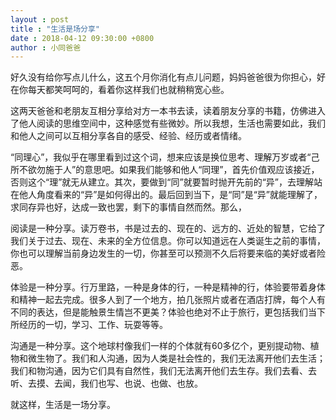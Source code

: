 ```yaml
---
layout : post
title : "生活是场分享"
date : 2018-04-12 09:30:00 +0800
author : 小同爸爸
---
```


好久没有给你写点儿什么，这五个月你消化有点儿问题，妈妈爸爸很为你担心，好在你每天都笑呵呵的，看着你这样我们也就稍稍宽心些。

这两天爸爸和老朋友互相分享给对方一本书去读，读着朋友分享的书籍，仿佛进入了他人阅读的思维空间中，这种感觉有些微妙。所以我想，生活也需要如此，我们和他人之间可以互相分享各自的感受、经验、经历或者情绪。

“同理心”，我似乎在哪里看到过这个词，想来应该是换位思考、理解万岁或者“己所不欲勿施于人”的意思吧。如果我们能够和他人“同理”，首先价值观应该接近，否则这个“理”就无从建立。其次，要做到“同”就要暂时抛开先前的“异”，去理解站在他人角度看来的“异”是如何得出的。最后回到当下，是“同”是“异”就能理解了，求同存异也好，达成一致也罢，剩下的事情自然而然。那么，

阅读是一种分享。读万卷书，书是过去的、现在的、远方的、近处的智慧，它给了我们关于过去、现在、未来的全方位信息。你可以知道远在人类诞生之前的事情，你也可以理解当前身边发生的一切，你甚至可以预测不久后将要来临的美好或者险恶。

体验是一种分享。行万里路，一种是身体的行，一种是精神的行，体验要带着身体和精神一起去完成。很多人到了一个地方，拍几张照片或者在酒店打牌，每个人有不同的表达，但是能触景生情岂不更美？体验也绝对不止于旅行，更包括我们当下所经历的一切，学习、工作、玩耍等等。

沟通是一种分享。这个地球村像我们一样的个体就有60多亿个，更别提动物、植物和微生物了。我们和人沟通，因为人类是社会性的，我们无法离开他们去生活；我们和物沟通，因为它们具有自然性，我们无法离开他们去生存。我们去看、去听、去摸、去闻，我们也写、也说、也做、也放。

就这样，生活是一场分享。

